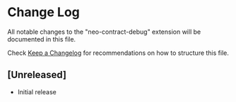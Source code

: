 # Change Log

All notable changes to the "neo-contract-debug" extension will be documented in this file.

Check [Keep a Changelog](http://keepachangelog.com/) for recommendations on how to structure this file.

## [Unreleased]

- Initial release